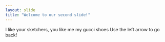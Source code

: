 ```yaml
---
layout: slide
title: "Welcome to our second slide!"
---
```

I like your sketchers, you like me my gucci shoes
Use the left arrow to go back!
